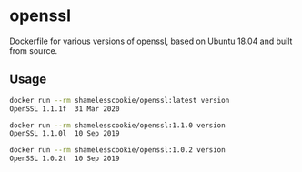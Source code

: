 # openssl

Dockerfile for various versions of openssl, based on Ubuntu 18.04 and built from source.

## Usage

```bash
docker run --rm shamelesscookie/openssl:latest version
OpenSSL 1.1.1f  31 Mar 2020

docker run --rm shamelesscookie/openssl:1.1.0 version
OpenSSL 1.1.0l  10 Sep 2019

docker run --rm shamelesscookie/openssl:1.0.2 version
OpenSSL 1.0.2t  10 Sep 2019
```